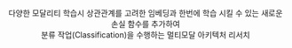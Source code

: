 <center>
    다양한 모달리티 학습시 상관관계를 고려한 임베딩과 한번에 학습 시킬 수 있는 새로운 손실 함수를 추가하여
    <br>
    분류 작업(Classification)을 수행하는 멀티모달 아키텍처 리서치
</center>
